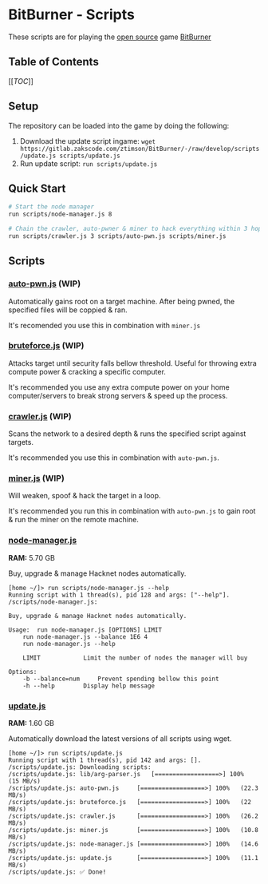 # BitBurner - Scripts
These scripts are for playing the [open source](https://github.com/danielyxie/bitburner) game [BitBurner](https://danielyxie.github.io/bitburner/)

## Table of Contents
[[_TOC_]]

## Setup
The repository can be loaded into the game by doing the following:
1. Download the update script ingame: `wget https://gitlab.zakscode.com/ztimson/BitBurner/-/raw/develop/scripts/update.js scripts/update.js`
2. Run update script: `run scripts/update.js`

## Quick Start
```bash
# Start the node manager
run scripts/node-manager.js 8

# Chain the crawler, auto-pwner & miner to hack everything within 3 hops
run scripts/crawler.js 3 scripts/auto-pwn.js scripts/miner.js
```

## Scripts
### [auto-pwn.js](./scripts/auto-pwn.js) (WIP)
Automatically gains root on a target machine. After being pwned, the specified files will be coppied & ran.

It's recomended you use this in combination with `miner.js`

### [bruteforce.js](./scripts/bruteforce.js) (WIP)
Attacks target until security falls bellow threshold. Useful for throwing extra compute power & cracking a specific computer.

It's recommended you use any extra compute power on your home computer/servers to break strong servers & speed up the process.

### [crawler.js](./scripts/crawler.js) (WIP)
Scans the network to a desired depth & runs the specified script against targets.

It's recommended you use this in combination with `auto-pwn.js`.

### [miner.js](./scripts/miner.js) (WIP)
Will weaken, spoof & hack the target in a loop.

It's recommended you run this in combination with `auto-pwn.js` to gain root & run the miner on the remote machine.

### [node-manager.js](./scripts/node-manager.js)
**RAM:** 5.70 GB

Buy, upgrade & manage Hacknet nodes automatically.
```
[home ~/]> run scripts/node-manager.js --help
Running script with 1 thread(s), pid 128 and args: ["--help"].
/scripts/node-manager.js: 

Buy, upgrade & manage Hacknet nodes automatically.

Usage:	run node-manager.js [OPTIONS] LIMIT
	run node-manager.js --balance 1E6 4
	run node-manager.js --help

	LIMIT			 Limit the number of nodes the manager will buy

Options:
	-b --balance=num	 Prevent spending bellow this point
	-h --help		 Display help message
```

### [update.js](./scripts/update.js)
**RAM:** 1.60 GB

Automatically download the latest versions of all scripts using wget.
```
[home ~/]> run scripts/update.js
Running script with 1 thread(s), pid 142 and args: [].
/scripts/update.js: Downloading scripts:
/scripts/update.js: lib/arg-parser.js	[==================>] 100% 	 (15 MB/s)
/scripts/update.js: auto-pwn.js		[==================>] 100% 	 (22.3 MB/s)
/scripts/update.js: bruteforce.js	[==================>] 100% 	 (22 MB/s)
/scripts/update.js: crawler.js		[==================>] 100% 	 (26.2 MB/s)
/scripts/update.js: miner.js		[==================>] 100% 	 (10.8 MB/s)
/scripts/update.js: node-manager.js	[==================>] 100% 	 (14.6 MB/s)
/scripts/update.js: update.js		[==================>] 100% 	 (11.1 MB/s)
/scripts/update.js: ✅ Done!
```
